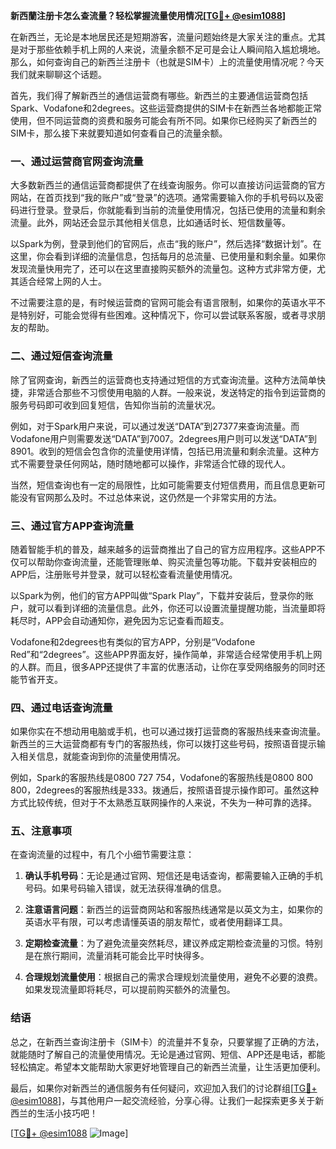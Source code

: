 **新西蘭注册卡怎么查流量？轻松掌握流量使用情况[[TG💪+ @esim1088](https://t.me/s/esim1088)]**

在新西兰，无论是本地居民还是短期游客，流量问题始终是大家关注的重点。尤其是对于那些依赖手机上网的人来说，流量余额不足可是会让人瞬间陷入尴尬境地。那么，如何查询自己的新西兰注册卡（也就是SIM卡）上的流量使用情况呢？今天我们就来聊聊这个话题。

首先，我们得了解新西兰的通信运营商有哪些。新西兰的主要通信运营商包括Spark、Vodafone和2degrees。这些运营商提供的SIM卡在新西兰各地都能正常使用，但不同运营商的资费和服务可能会有所不同。如果你已经购买了新西兰的SIM卡，那么接下来就要知道如何查看自己的流量余额。

### **一、通过运营商官网查询流量**

大多数新西兰的通信运营商都提供了在线查询服务。你可以直接访问运营商的官方网站，在首页找到“我的账户”或“登录”的选项。通常需要输入你的手机号码以及密码进行登录。登录后，你就能看到当前的流量使用情况，包括已使用的流量和剩余流量。此外，网站还会显示其他相关信息，比如通话时长、短信数量等。

以Spark为例，登录到他们的官网后，点击“我的账户”，然后选择“数据计划”。在这里，你会看到详细的流量信息，包括每月的总流量、已使用量和剩余量。如果你发现流量快用完了，还可以在这里直接购买额外的流量包。这种方式非常方便，尤其适合经常上网的人士。

不过需要注意的是，有时候运营商的官网可能会有语言限制，如果你的英语水平不是特别好，可能会觉得有些困难。这种情况下，你可以尝试联系客服，或者寻求朋友的帮助。

### **二、通过短信查询流量**

除了官网查询，新西兰的运营商也支持通过短信的方式查询流量。这种方法简单快捷，非常适合那些不习惯使用电脑的人群。一般来说，发送特定的指令到运营商的服务号码即可收到回复短信，告知你当前的流量状况。

例如，对于Spark用户来说，可以通过发送“DATA”到27377来查询流量。而Vodafone用户则需要发送“DATA”到7007。2degrees用户则可以发送“DATA”到8901。收到的短信会包含你的流量使用详情，包括已用流量和剩余流量。这种方式不需要登录任何网站，随时随地都可以操作，非常适合忙碌的现代人。

当然，短信查询也有一定的局限性，比如可能需要支付短信费用，而且信息更新可能没有官网那么及时。不过总体来说，这仍然是一个非常实用的方法。

### **三、通过官方APP查询流量**

随着智能手机的普及，越来越多的运营商推出了自己的官方应用程序。这些APP不仅可以帮助你查询流量，还能管理账单、购买流量包等功能。下载并安装相应的APP后，注册账号并登录，就可以轻松查看流量使用情况。

以Spark为例，他们的官方APP叫做“Spark Play”，下载并安装后，登录你的账户，就可以看到详细的流量信息。此外，你还可以设置流量提醒功能，当流量即将耗尽时，APP会自动通知你，避免因为忘记查看而超支。

Vodafone和2degrees也有类似的官方APP，分别是“Vodafone Red”和“2degrees”。这些APP界面友好，操作简单，非常适合经常使用手机上网的人群。而且，很多APP还提供了丰富的优惠活动，让你在享受网络服务的同时还能节省开支。

### **四、通过电话查询流量**

如果你实在不想动用电脑或手机，也可以通过拨打运营商的客服热线来查询流量。新西兰的三大运营商都有专门的客服热线，你可以拨打这些号码，按照语音提示输入相关信息，就能查询到你的流量使用情况。

例如，Spark的客服热线是0800 727 754，Vodafone的客服热线是0800 800 800，2degrees的客服热线是333。拨通后，按照语音提示操作即可。虽然这种方式比较传统，但对于不太熟悉互联网操作的人来说，不失为一种可靠的选择。

### **五、注意事项**

在查询流量的过程中，有几个小细节需要注意：

1. **确认手机号码**：无论是通过官网、短信还是电话查询，都需要输入正确的手机号码。如果号码输入错误，就无法获得准确的信息。
   
2. **注意语言问题**：新西兰的运营商网站和客服热线通常是以英文为主，如果你的英语水平有限，可以考虑请懂英语的朋友帮忙，或者使用翻译工具。

3. **定期检查流量**：为了避免流量突然耗尽，建议养成定期检查流量的习惯。特别是在旅行期间，流量消耗可能会比平时快得多。

4. **合理规划流量使用**：根据自己的需求合理规划流量使用，避免不必要的浪费。如果发现流量即将耗尽，可以提前购买额外的流量包。

### **结语**

总之，在新西兰查询注册卡（SIM卡）的流量并不复杂，只要掌握了正确的方法，就能随时了解自己的流量使用情况。无论是通过官网、短信、APP还是电话，都能轻松搞定。希望本文能帮助大家更好地管理自己的新西兰流量，让生活更加便利。

最后，如果你对新西兰的通信服务有任何疑问，欢迎加入我们的讨论群组[[TG💪+ @esim1088](https://t.me/s/esim1088)]，与其他用户一起交流经验，分享心得。让我们一起探索更多关于新西兰的生活小技巧吧！

[[TG💪+ @esim1088](https://t.me/s/esim1088) ![Image](https://i.postimg.cc/4NQfJmqS/Snipaste-2025-05-13-00-14-12.png)]